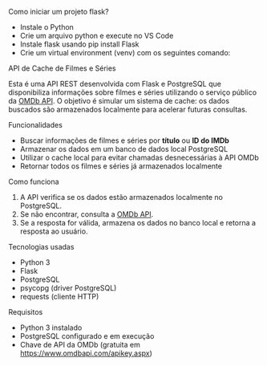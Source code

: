 Como iniciar um projeto flask?
- Instale o Python 
- Crie um arquivo python e execute no VS Code
- Instale flask usando pip install Flask
- Crie um virtual environment (venv) com os seguintes comando:



API de Cache de Filmes e Séries

Esta é uma API REST desenvolvida com Flask e PostgreSQL que disponibiliza informações sobre filmes e séries utilizando o serviço público da [OMDb API](https://www.omdbapi.com/). O objetivo é simular um sistema de cache: os dados buscados são armazenados localmente para acelerar futuras consultas.

Funcionalidades

- Buscar informações de filmes e séries por **título** ou **ID do IMDb**
- Armazenar os dados em um banco de dados local PostgreSQL
- Utilizar o cache local para evitar chamadas desnecessárias à API OMDb
- Retornar todos os filmes e séries já armazenados localmente


Como funciona

1. A API verifica se os dados estão armazenados localmente no PostgreSQL.
2. Se não encontrar, consulta a [OMDb API](https://www.omdbapi.com/).
3. Se a resposta for válida, armazena os dados no banco local e retorna a resposta ao usuário.


Tecnologias usadas

- Python 3
- Flask
- PostgreSQL
- psycopg (driver PostgreSQL)
- requests (cliente HTTP)


Requisitos

- Python 3 instalado
- PostgreSQL configurado e em execução
- Chave de API da OMDb (gratuita em https://www.omdbapi.com/apikey.aspx)

